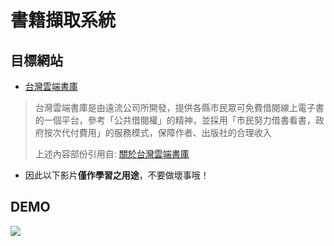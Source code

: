 # 書籍擷取系統

## 目標網站

* [台灣雲端書庫](http://lib.ebookservice.tw/il/)

> 台灣雲端書庫是由遠流公司所開發，提供各縣市民眾可免費借閱線上電子書的一個平台，參考「公共借閱權」的精神，並採用「市民努力借書看書，政府按次代付費用」的服務模式，保障作者、出版社的合理收入
> 
> 上述內容部份引用自: [關於台灣雲端書庫](https://www.ebookservice.tw/#about/tcl)

* 因此以下影片**僅作學習之用途**，不要做壞事哦！

## DEMO

![](https://i.imgur.com/X6F7qJA.gif)
